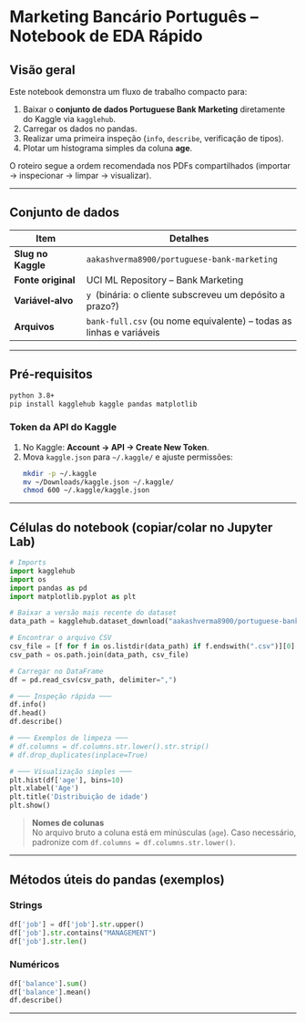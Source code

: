 # Marketing Bancário Português – Notebook de EDA Rápido

## Visão geral
Este notebook demonstra um fluxo de trabalho compacto para:

1. Baixar o **conjunto de dados Portuguese Bank Marketing** diretamente do Kaggle via `kagglehub`.  
2. Carregar os dados no pandas.  
3. Realizar uma primeira inspeção (`info`, `describe`, verificação de tipos).  
4. Plotar um histograma simples da coluna **age**.

O roteiro segue a ordem recomendada nos PDFs compartilhados (importar → inspecionar → limpar → visualizar).

---

## Conjunto de dados
| Item | Detalhes |
|------|----------|
| **Slug no Kaggle** | `aakashverma8900/portuguese-bank-marketing` |
| **Fonte original** | UCI ML Repository – Bank Marketing |
| **Variável‑alvo** | `y` (binária: o cliente subscreveu um depósito a prazo?) |
| **Arquivos** | `bank-full.csv` (ou nome equivalente) – todas as linhas e variáveis |

---

## Pré‑requisitos
```bash
python 3.8+
pip install kagglehub kaggle pandas matplotlib
```

### Token da API do Kaggle
1. No Kaggle: **Account → API → Create New Token**.  
2. Mova `kaggle.json` para `~/.kaggle/` e ajuste permissões:
   ```bash
   mkdir -p ~/.kaggle
   mv ~/Downloads/kaggle.json ~/.kaggle/
   chmod 600 ~/.kaggle/kaggle.json
   ```

---

## Células do notebook (copiar/colar no Jupyter Lab)
```python
# Imports
import kagglehub
import os
import pandas as pd
import matplotlib.pyplot as plt

# Baixar a versão mais recente do dataset
data_path = kagglehub.dataset_download("aakashverma8900/portuguese-bank-marketing")

# Encontrar o arquivo CSV
csv_file = [f for f in os.listdir(data_path) if f.endswith(".csv")][0]
csv_path = os.path.join(data_path, csv_file)

# Carregar no DataFrame
df = pd.read_csv(csv_path, delimiter=",")

# ─── Inspeção rápida ───
df.info()
df.head()
df.describe()

# ─── Exemplos de limpeza ───
# df.columns = df.columns.str.lower().str.strip()
# df.drop_duplicates(inplace=True)

# ─── Visualização simples ───
plt.hist(df['age'], bins=10)
plt.xlabel('Age')
plt.title('Distribuição de idade')
plt.show()
```
> **Nomes de colunas**  
> No arquivo bruto a coluna está em minúsculas (`age`). Caso necessário, padronize com `df.columns = df.columns.str.lower()`.

---

## Métodos úteis do pandas (exemplos)

### Strings
```python
df['job'] = df['job'].str.upper()
df['job'].str.contains("MANAGEMENT")
df['job'].str.len()
```

### Numéricos
```python
df['balance'].sum()
df['balance'].mean()
df.describe()
```

---
